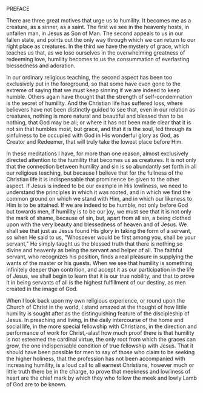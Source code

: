 PREFACE

There are three great motives that urge us to humility. It becomes me as a creature, as a sinner, as a saint. The first we see in the heavenly hosts, in unfallen man, in Jesus as Son of Man. The second appeals to us in our fallen state, and points out the only way through which we can return to our right place as creatures. In the third we have the mystery of grace, which teaches us that, as we lose ourselves in the overwhelming greatness of redeeming love, humility becomes to us the consummation of everlasting blessedness and adoration.

In our ordinary religious teaching, the second aspect has been too exclusively put in the foreground, so that some have even gone to the extreme of saying that we must keep sinning if we are indeed to keep humble. Others again have thought that the strength of self-condemnation is the secret of humility. And the Christian life has suffered loss, where believers have not been distinctly guided to see that, even in our relation as creatures, nothing is more natural and beautiful and blessed than to be nothing, that God may be all; or where it has not been made clear that it is not sin that humbles most, but grace, and that it is the soul, led through its sinfulness to be occupied with God in His wonderful glory as God, as Creator and Redeemer, that will truly take the lowest place before Him.

In these meditations I have, for more than one reason, almost exclusively directed attention to the humility that becomes us as creatures. It is not only that the connection between humility and sin is so abundantly set forth in all our religious teaching, but because I believe that for the fullness of the Christian life it is indispensable that prominence be given to the other aspect. If Jesus is indeed to be our example in His lowliness, we need to understand the principles in which it was rooted, and in which we find the common ground on which we stand with Him, and in which our likeness to Him is to be attained. If we are indeed to be humble, not only before God but towards men, if humility is to be our joy, we must see that it is not only the mark of shame, because of sin, but, apart from all sin, a being clothed upon with the very beauty and blessedness of heaven and of Jesus. We shall see that just as Jesus found His glory in taking the form of a servant, so when He said to us, "Whosoever would be first among you, shall be your servant," He simply taught us the blessed truth that there is nothing so divine and heavenly as being the servant and helper of all. The faithful servant, who recognizes his position, finds a real pleasure in supplying the wants of the master or his guests. When we see that humility is something infinitely deeper than contrition, and accept it as our participation in the life of Jesus, we shall begin to learn that it is our true nobility, and that to prove it in being servants of all is the highest fulfillment of our destiny, as men created in the image of God.

When I look back upon my own religious experience, or round upon the Church of Christ in the world, I stand amazed at the thought of how little humility is sought after as the distinguishing feature of the discipleship of Jesus. In preaching and living, in the daily intercourse of the home and social life, in the more special fellowship with Christians, in the direction and performance of work for Christ,-alas! how much proof there is that humility is not esteemed the cardinal virtue, the only root from which the graces can grow, the one indispensable condition of true fellowship with Jesus. That it should have been possible for men to say of those who claim to be seeking the higher holiness, that the profession has not been accompanied with increasing humility, is a loud call to all earnest Christians, however much or little truth there be in the charge, to prove that meekness and lowliness of heart are the chief mark by which they who follow the meek and lowly Lamb of God are to be known.
